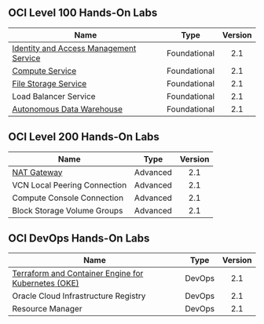 


## OCI Level 100 Hands-On Labs 


|                  **Name**              |    **Type**  | **Version** |
|----------------------------------------|:------------:|:-------:|
|[Identity and Access Management Service](./Foundational/Identity_Access_Management/IAM_HOL.md) | Foundational |   2.1   |   
|[Compute Service](./Foundational/Network_Compute_and_Block_Service/Compute_HOL.md)                        | Foundational |   2.1   |
| [File Storage Service](./Foundational/File_Storage_Service/FSS_HOL.md)                   | Foundational |   2.1   |   
| Load Balancer Service                  | Foundational |   2.1   |      
|[Autonomous Data Warehouse](./Foundational/Autonomous_Data_Warehouse/ADW_HOL.md)             | Foundational |   2.1   |   



## OCI Level 200 Hands-On Labs 


|                  **Name**              |    **Type**  | **Version** | 
|----------------------------------------|:------------:|:-------:|
|[NAT Gateway](./L200-LAB/NAT_Gateway/nat_gateway.md)| Advanced |   2.1   | 
|VCN Local Peering Connection                        | Advanced |   2.1   |   
|Compute Console Connection                  | Advanced |   2.1   |   
|Block Storage Volume Groups                  | Advanced |   2.1   |   


## OCI DevOps Hands-On Labs


|                  **Name**              |    **Type**  | **Version** | 
|----------------------------------------|:------------:|:-------:|
|[Terraform and Container Engine for Kubernetes (OKE)](./DevOps/Terraform-and-OKE-LAB/tf_oke_hol.md)| DevOps |   2.1   | 
|Oracle Cloud Infrastructure Registry | DevOps |   2.1   |   
|Resource Manager                     | DevOps |   2.1   |      


